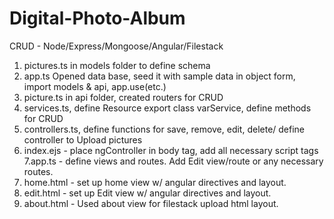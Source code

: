 # Digital-Photo-Album
CRUD - Node/Express/Mongoose/Angular/Filestack
1. pictures.ts in models folder to define schema
2. app.ts Opened data base, seed it with sample data in object form, import models & api, app.use(etc.)
3. picture.ts in api folder, created routers for CRUD
4. services.ts, define Resource export class varService, define methods for CRUD
5. controllers.ts, define functions for save, remove, edit, delete/ define controller to Upload pictures
6. index.ejs - place ngController in body tag, add all necessary script tags
7.app.ts - define views and routes. Add Edit view/route or any necessary routes.
8. home.html - set up home view w/ angular directives and layout.
9. edit.html - set up Edit view w/ angular directives and layout.
10. about.html - Used about view for filestack upload html layout.
